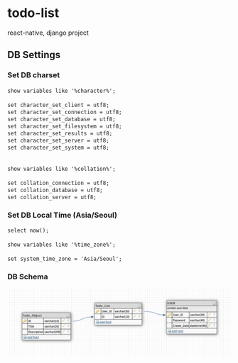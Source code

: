 # todo-list
react-native, django project




## DB Settings
### Set DB charset
```
show variables like '%character%';

set character_set_client = utf8;
set character_set_connection = utf8;
set character_set_database = utf8;
set character_set_filesystem = utf8;
set character_set_results = utf8;
set character_set_server = utf8;
set character_set_system = utf8;


show variables like '%collation%';

set collation_connection = utf8;
set collation_database = utf8;
set collation_server = utf8;
```

### Set DB Local Time (Asia/Seoul)
```
select now(); 

show variables like '%time_zone%'; 

set system_time_zone = 'Asia/Seoul';
```

### DB Schema 
<img src="/DB Schema.png" title="DB Schema"></img>
